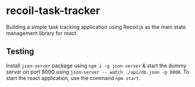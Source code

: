 # recoil-task-tracker

Building a simple task tracking application using Recoil.js as the main state management library for react.

## Testing

Install `json-server` package using `npm i -g json-server` & start the dummy server on port 8000 using `json-server -- watch ./api/db.json -p 8000`. To start the react application, use the command `npm start`.